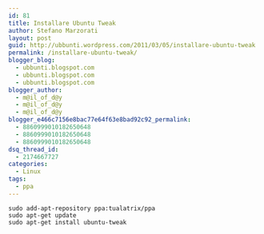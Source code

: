 ```yaml
---
id: 81
title: Installare Ubuntu Tweak
author: Stefano Marzorati
layout: post
guid: http://ubbunti.wordpress.com/2011/03/05/installare-ubuntu-tweak
permalink: /installare-ubuntu-tweak/
blogger_blog:
  - ubbunti.blogspot.com
  - ubbunti.blogspot.com
  - ubbunti.blogspot.com
blogger_author:
  - m@il_of_d@y
  - m@il_of_d@y
  - m@il_of_d@y
blogger_e466c7156e8bac77e64f63e8bad92c92_permalink:
  - 8860999010182650648
  - 8860999010182650648
  - 8860999010182650648
dsq_thread_id:
  - 2174667727
categories:
  - Linux
tags:
  - ppa
---
```

`sudo add-apt-repository ppa:tualatrix/ppa`  
`sudo apt-get update`  
`sudo apt-get install ubuntu-tweak`